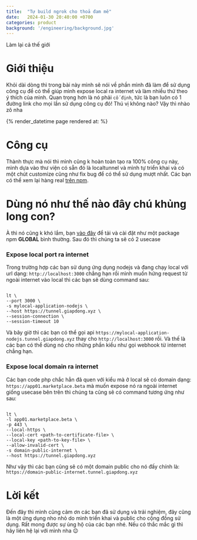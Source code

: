 ```yaml
---
title:  "Tự build ngrok cho thoả đam mê"
date:   2024-01-30 20:40:00 +0700
categories: product
background: '/engineering/background.jpg'
---
```

Làm lại cả thế giới

# Giới thiệu
Khỏi dài dòng thì trong bài này mình sẽ nói về phần mình đã làm để sử dụng công cụ để có thể giúp mình expose local ra internet và làm nhiều thứ theo ý thích của mình.
Quan trọng hơn là nó phải `cố định`, tức là bạn luôn có 1 đường link cho mọi lần sử dụng công cụ đó! Thú vị không nào? Vậy thì nhào zô nha


<p>{% render_datetime page rendered at: %}</p>

# Công cụ
Thành thực mà nói thì mình cũng k hoàn toàn tạo ra 100% công cụ này, mình dựa vào thư viện có sẵn đó là localtunnel và mình tự triển khai và có một chút customize cũng như fix bug để có thể sử dụng mượt nhất. Các bạn có thể xem lại hàng real [trên npm](https://www.npmjs.com/package/localtunnel).

# Dùng nó như thế nào đây chú khủng long con?
À thì nó cũng k khó lắm, bạn [vào đây](https://www.npmjs.com/package/localtunnel) để tải và cài đặt như một package npm **GLOBAL** bình thường. Sau đó thì chúng ta sẽ có 2 usecase

### Expose local port ra internet
Trong trường hợp các bạn sử dụng ứng dụng nodejs và đang chạy local với url dạng: `http://localhost:3000` chẳng hạn rồi mình muốn hứng request từ ngoài internet vào local thì các bạn sẽ dùng command sau:

```

lt \
--port 3000 \
-s mylocal-application-nodejs \
--host https://tunnel.giapdong.xyz \
--session-connection \
--session-timeout 10

```
Và bây giờ thì các bạn có thể gọi api `https://mylocal-application-nodejs.tunnel.giapdong.xyz` thay cho `http://localhost:3000` rồi. Và thế là các bạn có thể dùng nó cho những phần kiểu như gọi webhook từ internet chẳng hạn.

### Expose local domain ra internet
Các bạn code php chắc hẳn đã quen với kiểu mà ở local sẽ có domain dạng: `https://app01.marketplace.beta` mà muốn expose nó ra ngoài internet giống usecase bên trên thì chúng ta cũng sẽ có command tương ứng như sau:

```

lt \
-l app01.marketplace.beta \
-p 443 \
--local-https \
--local-cert <path-to-certificate-file> \
--local-key <path-to-key-file> \
--allow-invalid-cert \
-s domain-public-internet \
--host https://tunnel.giapdong.xyz

```

Như vậy thì các bạn cũng sẽ có một domain public cho nó đấy chính là: `https://domain-public-internet.tunnel.giapdong.xyz`

# Lời kết
Đến đây thì mình cũng cảm ơn các bạn đã sử dụng và trải nghiệm, đây cũng là một ứng dụng nho nhỏ do mình triển khai và public cho cộng đồng sử dụng. Rất mong được sự ủng hộ của các bạn nhé. Nếu có thắc mắc gì thì hãy liên hệ lại với mình nha 😉
